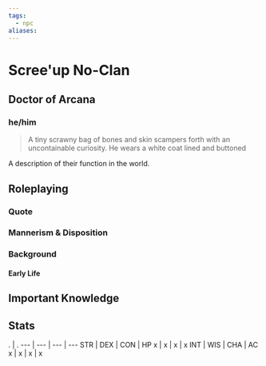 ```yaml
---
tags:
  - npc
aliases:
---
```

# Scree'up No-Clan
## Doctor of Arcana
### he/him

> A tiny scrawny bag of bones and skin scampers forth with an uncontainable curiosity. He wears a white coat lined and buttoned 

A description of their function in the world.

## Roleplaying
### Quote

### Mannerism & Disposition

### Background
#### Early Life

## Important Knowledge


## Stats
. | . 
--- | --- | --- | ---
STR | DEX | CON | HP
x | x | x | x
INT | WIS | CHA | AC
x | x | x | x